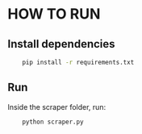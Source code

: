 # HOW TO RUN

## Install dependencies

```bash
    pip install -r requirements.txt
```

## Run

Inside the scraper folder, run:

```bash
    python scraper.py
```

